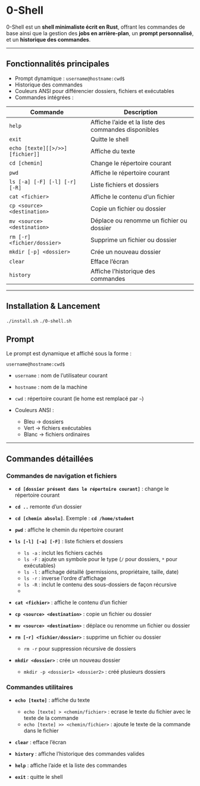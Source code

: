 # 0-Shell

0-Shell est un **shell minimaliste écrit en Rust**, offrant les commandes de base ainsi que la gestion des **jobs en arrière-plan**, un **prompt personnalisé**, et un **historique des commandes**.

---

## Fonctionnalités principales

* Prompt dynamique : `username@hostname:cwd$`
* Historique des commandes
* Couleurs ANSI pour différencier dossiers, fichiers et exécutables
* Commandes intégrées :

| Commande                         | Description                                          |
| -------------------------------- | ---------------------------------------------------- |
| `help`                           | Affiche l’aide et la liste des commandes disponibles |
| `exit`                           | Quitte le shell                                      |
| `echo [texte][[>/>>] [fichier]]` | Affiche du texte                                     |
| `cd [chemin]`                    | Change le répertoire courant                         |
| `pwd`                            | Affiche le répertoire courant                        |
| `ls [-a] [-F] [-l] [-r] [-R]`    | Liste fichiers et dossiers                           |
| `cat <fichier>`                  | Affiche le contenu d’un fichier                      |
| `cp <source> <destination>`      | Copie un fichier ou dossier                          |
| `mv <source> <destination>`      | Déplace ou renomme un fichier ou dossier             |
| `rm [-r] <fichier/dossier>`      | Supprime un fichier ou dossier                       |
| `mkdir [-p] <dossier>`           | Crée un nouveau dossier                              |
| `clear`                          | Efface l’écran                                       |
| `history`                        | Affiche l’historique des commandes                   |
---

## Installation & Lancement

`./install.sh`
`./0-shell.sh`

## Prompt

Le prompt est dynamique et affiché sous la forme :

```
username@hostname:cwd$
```

* `username` : nom de l’utilisateur courant
* `hostname` : nom de la machine
* `cwd` : répertoire courant (le home est remplacé par `~`)
* Couleurs ANSI :

  * Bleu → dossiers
  * Vert → fichiers exécutables
  * Blanc → fichiers ordinaires

---

## Commandes détaillées

### Commandes de navigation et fichiers

* **`cd [dossier présent dans le répertoire courant]`** : change le répertoire courant
* **`cd ..`** remonte d’un dossier
* **`cd [chemin absolu]`**. Exemple : **`cd /home/student`**

* **`pwd`** : affiche le chemin du répertoire courant

* **`ls [-l] [-a] [-F]`** : liste fichiers et dossiers

  * `ls -a` : inclut les fichiers cachés
  * `ls -F` : ajoute un symbole pour le type (`/` pour dossiers, `*` pour exécutables)
  * `ls -l` : affichage détaillé (permissions, propriétaire, taille, date)
  * `ls -r` : inverse l'ordre d'affichage
  * `ls -R` : inclut le contenu des sous-dossiers de façon récursive
  * 

* **`cat <fichier>`** : affiche le contenu d’un fichier

* **`cp <source> <destination>`** : copie un fichier ou dossier

* **`mv <source> <destination>`** : déplace ou renomme un fichier ou dossier

* **`rm [-r] <fichier/dossier>`** : supprime un fichier ou dossier

  * `rm -r` pour suppression récursive de dossiers

* **`mkdir <dossier>`** : crée un nouveau dossier
  * `mkdir -p <dossier1> <dossier2>` : créé plusieurs dossiers

### Commandes utilitaires

* **`echo [texte]`** : affiche du texte
  * `echo [texte] > <chemin/fichier>` : ecrase le texte du fichier avec le texte de la commande
  * `echo [texte] >> <chemin/fichier>` : ajoute le texte de la commande dans le fichier

* **`clear`** : efface l’écran
* **`history`** : affiche l’historique des commandes valides
* **`help`** : affiche l’aide et la liste des commandes
* **`exit`** : quitte le shell
